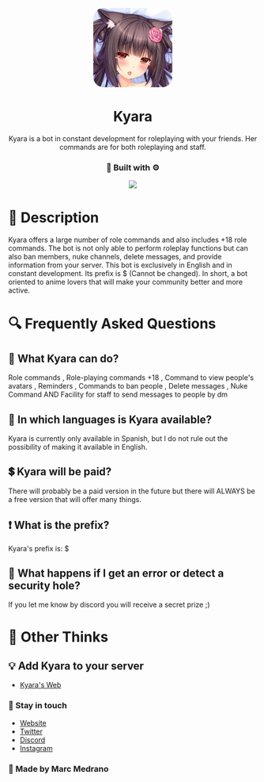 <p align="center">
  <a href="https://top.gg/bot/867678960687251466" target="blank"><img src="https://raw.githubusercontent.com/elmarcz/elmarcz/main/Proyectos/591cc975d78836d7e1e2b768a2642a28.webp" width="160" alt="Dot Logo" /></a>
  <h1 align="center" href="https://top.gg/bot/867678960687251466">Kyara</h1>
</p>
<p align="center">Kyara is a bot in constant development for roleplaying with your friends. Her commands are for both roleplaying and staff.</p>

<h3 align="center">🔨 Built with ⚙️</h3>
<p align="center">
   <img src='https://raw.githubusercontent.com/sammwyy/sammwyy/master/skills/javascript.jpg' height='50px'/>
  </p>

# 📝 Description

Kyara offers a large number of role commands and also includes +18 role commands. The bot is not only able to perform roleplay functions but can also ban members, nuke channels, delete messages, and provide information from your server. This bot is exclusively in English and in constant development. Its prefix is $ (Cannot be changed). In short, a bot oriented to anime lovers that will make your community better and more active.

# 🔍 Frequently Asked Questions

## 🧱 What Kyara can do?
 Role commands ,  Role-playing commands +18 ,  Command to view people's avatars ,  Reminders ,  Commands to ban people ,  Delete messages ,  Nuke Command  AND  Facility for staff to send messages to people by dm 

## 🎸 In which languages is Kyara available?

Kyara is currently only available in Spanish, but I do not rule out the possibility of making it available in English.

## 💲 Kyara will be paid?

There will probably be a paid version in the future but there will ALWAYS be a free version that will offer many things.

## ❗ What is the prefix?

Kyara's prefix is: $

## 💍 What happens if I get an error or detect a security hole?

If you let me know by discord you will receive a secret prize ;)

# 🧢 Other Thinks

## 💡 Add Kyara to your server

- [Kyara's Web](https://top.gg/bot/867678960687251466)

### 👤 Stay in touch
- [Website](https://elmarcz.github.io/portfolio/)
- [Twitter](https://twitter.com/MarcMedrano15)
- [Discord](https://discord.com/invite/zPSYDGVXxx)
- [Instagram](https://www.instagram.com/marcmedranoz/)

### 🔅 Made by Marc Medrano 
